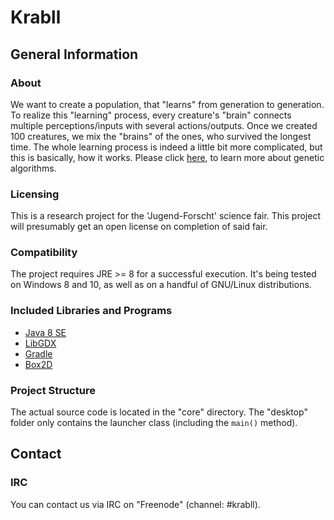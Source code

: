 # Krabll

## General Information

### About

We want to create a population, that "learns" from generation to generation.
To realize this "learning" process, every creature's "brain" connects multiple perceptions/inputs with several actions/outputs.
Once we created 100 creatures, we mix the "brains" of the ones, who survived the longest time.
The whole learning process is indeed a little bit more complicated, but this is basically, how it works.
Please click [here](https://en.wikipedia.org/wiki/Genetic_algorithm), to learn more about genetic algorithms.

### Licensing

This is a research project for the 'Jugend-Forscht' science fair.
This project will presumably get an open license on completion of said fair.

### Compatibility

The project requires JRE >= 8 for a successful execution.
It's being tested on Windows 8 and 10, as well as on a handful of GNU/Linux distributions.

### Included Libraries and Programs

* [Java 8 SE](https://www.java.com/)
* [LibGDX](https://libgdx.badlogicgames.com/index.html)
* [Gradle](http://gradle.org/)
* [Box2D](http://box2d.org/)

### Project Structure

The actual source code is located in the "core" directory.
The "desktop" folder only contains the launcher class (including the `main()` method).

## Contact

### IRC

You can contact us via IRC on "Freenode" (channel: #krabll).